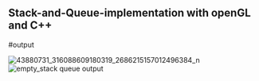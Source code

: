## Stack-and-Queue-implementation with openGL and C++

#output

![43880731_316088609180319_2686215157012496384_n](https://user-images.githubusercontent.com/36794384/46915158-5ca04080-cfb0-11e8-810e-a3a31b00dfb7.png)
![empty_stack queue output](https://user-images.githubusercontent.com/36794384/46915159-5ca04080-cfb0-11e8-9cbb-f38a1d2396f8.PNG)
